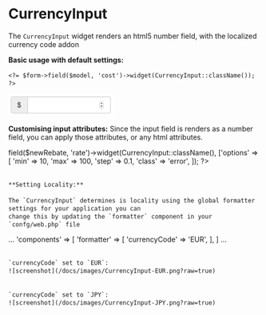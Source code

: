 # CurrencyInput

The `CurrencyInput` widget renders an html5 number field, with the localized currency code addon

**Basic usage with default settings:**

```
<?= $form->field($model, 'cost')->widget(CurrencyInput::className()); ?>
```
![screenshot](/docs/images/CurrencyInput.png?raw=true)


**Customising input attributes:**
Since the input field is renders as a number field, you can apply those attributes, or any html attributes.

<?= $form->field($newRebate, 'rate')->widget(CurrencyInput::className(), ['options' => [
    'min' => 10,
    'max' => 100,
    'step' => 0.1,
    'class' => 'error',
]); ?>
```

**Setting Locality:**

The `CurrencyInput` determines is locality using the global formatter settings for your application you can
change this by updating the `formatter` component in your `confg/web.php` file

```
...
'components' => [
    'formatter' => [
        'currencyCode' => 'EUR',
    ],
]
...
```

`currencyCode` set to `EUR`:
![screenshot](/docs/images/CurrencyInput-EUR.png?raw=true)


`currencyCode` set to `JPY`:
![screenshot](/docs/images/CurrencyInput-JPY.png?raw=true)

